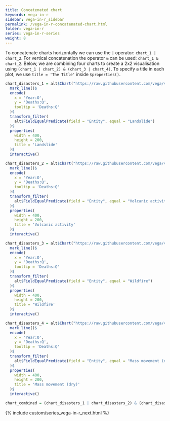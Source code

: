 ```yaml
---
title: Concatenated chart
keywords: vega-in-r
sidebar: vega-in-r_sidebar
permalink: /vega-in-r-concatenated-chart.html
folder: vega-in-r
series: vega-in-r-series
weight: 8
---
```


To concatenate charts horizontally we can use the `|` operator: `chart_1 | chart_2`.
For vertical concatenation the operator `&` can be used: `chart_1 & chart_2`.
Below, we are combining four charts to create a 2x2 visualisation using `(chart_1 | chart_2) & (chart_3 | chart_4)`.
To specify a title in each plot, we use `title = 'The Title'` inside `$properties()`.

```R
chart_disasters_1 = alt$Chart("https://raw.githubusercontent.com/vega/vega-datasets/master/data/disasters.csv")$
  mark_line()$
  encode(
    x = 'Year:O',
    y = 'Deaths:Q',
    tooltip = 'Deaths:Q'
  )$
  transform_filter(
    alt$FieldEqualPredicate(field = "Entity", equal = "Landslide")
  )$
  properties(
    width = 400,
    height = 200,
    title = 'Landslide'
  )$
  interactive()

chart_disasters_2 = alt$Chart("https://raw.githubusercontent.com/vega/vega-datasets/master/data/disasters.csv")$
  mark_line()$
  encode(
    x = 'Year:O',
    y = 'Deaths:Q',
    tooltip = 'Deaths:Q'
  )$
  transform_filter(
    alt$FieldEqualPredicate(field = "Entity", equal = "Volcanic activity")
  )$
  properties(
    width = 400,
    height = 200,
    title = 'Volcanic activity'
  )$
  interactive()

chart_disasters_3 = alt$Chart("https://raw.githubusercontent.com/vega/vega-datasets/master/data/disasters.csv")$
  mark_line()$
  encode(
    x = 'Year:O',
    y = 'Deaths:Q',
    tooltip = 'Deaths:Q'
  )$
  transform_filter(
    alt$FieldEqualPredicate(field = "Entity", equal = "Wildfire")
  )$
  properties(
    width = 400,
    height = 200,
    title = 'Wildfire'
  )$
  interactive()

chart_disasters_4 = alt$Chart("https://raw.githubusercontent.com/vega/vega-datasets/master/data/disasters.csv")$
  mark_line()$
  encode(
    x = 'Year:O',
    y = 'Deaths:Q',
    tooltip = 'Deaths:Q'
  )$
  transform_filter(
    alt$FieldEqualPredicate(field = "Entity", equal = "Mass movement (dry)")
  )$
  properties(
    width = 400,
    height = 200,
    title = 'Mass movement (dry)'
  )$
  interactive()

chart_combined = (chart_disasters_1 | chart_disasters_2) & (chart_disasters_3 | chart_disasters_4)
```


<div id="vis18"></div>
<script type="text/javascript">
    var yourVlSpec = {
  "$schema": "https://vega.github.io/schema/vega-lite/v4.0.0.json",
  "config": {
    "view": {
      "continuousHeight": 300,
      "continuousWidth": 400
    }
  },
  "vconcat": [
    {
      "hconcat": [
        {
          "data": {
            "url": "https://raw.githubusercontent.com/vega/vega-datasets/master/data/disasters.csv"
          },
          "encoding": {
            "tooltip": {
              "field": "Deaths",
              "type": "quantitative"
            },
            "x": {
              "field": "Year",
              "type": "ordinal"
            },
            "y": {
              "field": "Deaths",
              "type": "quantitative"
            }
          },
          "height": 200,
          "mark": "line",
          "selection": {
            "selector014": {
              "bind": "scales",
              "encodings": [
                "x",
                "y"
              ],
              "type": "interval"
            }
          },
          "title": "Landslide",
          "transform": [
            {
              "filter": {
                "equal": "Landslide",
                "field": "Entity"
              }
            }
          ],
          "width": 400
        },
        {
          "data": {
            "url": "https://raw.githubusercontent.com/vega/vega-datasets/master/data/disasters.csv"
          },
          "encoding": {
            "tooltip": {
              "field": "Deaths",
              "type": "quantitative"
            },
            "x": {
              "field": "Year",
              "type": "ordinal"
            },
            "y": {
              "field": "Deaths",
              "type": "quantitative"
            }
          },
          "height": 200,
          "mark": "line",
          "selection": {
            "selector015": {
              "bind": "scales",
              "encodings": [
                "x",
                "y"
              ],
              "type": "interval"
            }
          },
          "title": "Volcanic activity",
          "transform": [
            {
              "filter": {
                "equal": "Volcanic activity",
                "field": "Entity"
              }
            }
          ],
          "width": 400
        }
      ]
    },
    {
      "hconcat": [
        {
          "data": {
            "url": "https://raw.githubusercontent.com/vega/vega-datasets/master/data/disasters.csv"
          },
          "encoding": {
            "tooltip": {
              "field": "Deaths",
              "type": "quantitative"
            },
            "x": {
              "field": "Year",
              "type": "ordinal"
            },
            "y": {
              "field": "Deaths",
              "type": "quantitative"
            }
          },
          "height": 200,
          "mark": "line",
          "selection": {
            "selector016": {
              "bind": "scales",
              "encodings": [
                "x",
                "y"
              ],
              "type": "interval"
            }
          },
          "title": "Wildfire",
          "transform": [
            {
              "filter": {
                "equal": "Wildfire",
                "field": "Entity"
              }
            }
          ],
          "width": 400
        },
        {
          "data": {
            "url": "https://raw.githubusercontent.com/vega/vega-datasets/master/data/disasters.csv"
          },
          "encoding": {
            "tooltip": {
              "field": "Deaths",
              "type": "quantitative"
            },
            "x": {
              "field": "Year",
              "type": "ordinal"
            },
            "y": {
              "field": "Deaths",
              "type": "quantitative"
            }
          },
          "height": 200,
          "mark": "line",
          "selection": {
            "selector017": {
              "bind": "scales",
              "encodings": [
                "x",
                "y"
              ],
              "type": "interval"
            }
          },
          "title": "Mass movement (dry)",
          "transform": [
            {
              "filter": {
                "equal": "Mass movement (dry)",
                "field": "Entity"
              }
            }
          ],
          "width": 400
        }
      ]
    }
  ]
};
  vegaEmbed('#vis18', yourVlSpec);
</script>


{% include custom/series_vega-in-r_next.html %}
